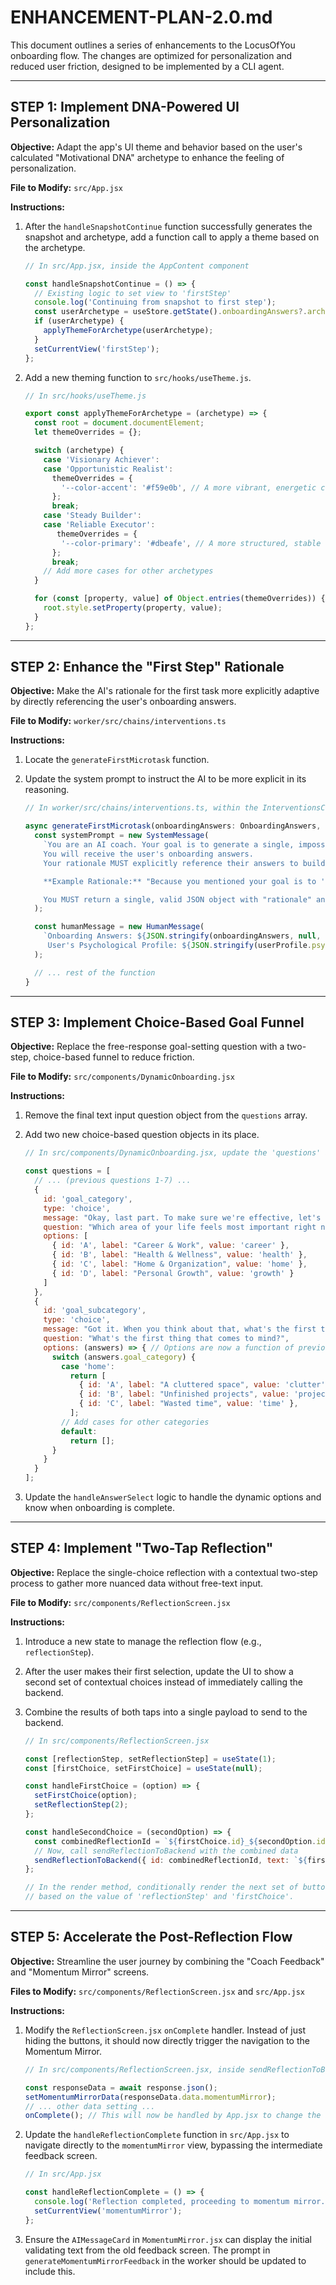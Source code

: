 # ENHANCEMENT-PLAN-2.0.md

This document outlines a series of enhancements to the LocusOfYou onboarding flow. The changes are optimized for personalization and reduced user friction, designed to be implemented by a CLI agent.

---

## STEP 1: Implement DNA-Powered UI Personalization

**Objective:** Adapt the app's UI theme and behavior based on the user's calculated "Motivational DNA" archetype to enhance the feeling of personalization.

**File to Modify:** `src/App.jsx`

**Instructions:**
1.  After the `handleSnapshotContinue` function successfully generates the snapshot and archetype, add a function call to apply a theme based on the archetype.

    ```javascript
    // In src/App.jsx, inside the AppContent component

    const handleSnapshotContinue = () => {
      // Existing logic to set view to 'firstStep'
      console.log('Continuing from snapshot to first step');
      const userArchetype = useStore.getState().onboardingAnswers?.archetype; // Assuming archetype is stored
      if (userArchetype) {
        applyThemeForArchetype(userArchetype);
      }
      setCurrentView('firstStep');
    };
    ```

2.  Add a new theming function to `src/hooks/useTheme.js`.

    ```javascript
    // In src/hooks/useTheme.js

    export const applyThemeForArchetype = (archetype) => {
      const root = document.documentElement;
      let themeOverrides = {};

      switch (archetype) {
        case 'Visionary Achiever':
        case 'Opportunistic Realist':
          themeOverrides = {
            '--color-accent': '#f59e0b', // A more vibrant, energetic color
          };
          break;
        case 'Steady Builder':
        case 'Reliable Executor':
           themeOverrides = {
            '--color-primary': '#dbeafe', // A more structured, stable color
          };
          break;
        // Add more cases for other archetypes
      }

      for (const [property, value] of Object.entries(themeOverrides)) {
        root.style.setProperty(property, value);
      }
    };
    ```

---

## STEP 2: Enhance the "First Step" Rationale

**Objective:** Make the AI's rationale for the first task more explicitly adaptive by directly referencing the user's onboarding answers.

**File to Modify:** `worker/src/chains/interventions.ts`

**Instructions:**
1.  Locate the `generateFirstMicrotask` function.
2.  Update the system prompt to instruct the AI to be more explicit in its reasoning.

    ```typescript
    // In worker/src/chains/interventions.ts, within the InterventionsChain class

    async generateFirstMicrotask(onboardingAnswers: OnboardingAnswers, userProfile: UserProfile): Promise<Microtask> {
      const systemPrompt = new SystemMessage(
        `You are an AI coach. Your goal is to generate a single, impossibly small first step.
        You will receive the user's onboarding answers.
        Your rationale MUST explicitly reference their answers to build trust.

        **Example Rationale:** "Because you mentioned your goal is to '{goal_context}' and that you're motivated by '{motivation_source}', we're starting with a task that creates a visible, tangible result."

        You MUST return a single, valid JSON object with "rationale" and "task" keys.`
      );

      const humanMessage = new HumanMessage(
        `Onboarding Answers: ${JSON.stringify(onboardingAnswers, null, 2)}
         User's Psychological Profile: ${JSON.stringify(userProfile.psychologicalProfile, null, 2)}`
      );

      // ... rest of the function
    }
    ```

---

## STEP 3: Implement Choice-Based Goal Funnel

**Objective:** Replace the free-response goal-setting question with a two-step, choice-based funnel to reduce friction.

**File to Modify:** `src/components/DynamicOnboarding.jsx`

**Instructions:**
1.  Remove the final text input question object from the `questions` array.
2.  Add two new choice-based question objects in its place.

    ```javascript
    // In src/components/DynamicOnboarding.jsx, update the 'questions' array

    const questions = [
      // ... (previous questions 1-7) ...
      {
        id: 'goal_category',
        type: 'choice',
        message: "Okay, last part. To make sure we're effective, let's pinpoint your focus. Which area of your life feels most important right now?",
        question: "Which area of your life feels most important right now?",
        options: [
          { id: 'A', label: "Career & Work", value: 'career' },
          { id: 'B', label: "Health & Wellness", value: 'health' },
          { id: 'C', label: "Home & Organization", value: 'home' },
          { id: 'D', label: "Personal Growth", value: 'growth' }
        ]
      },
      {
        id: 'goal_subcategory',
        type: 'choice',
        message: "Got it. When you think about that, what's the first thing that comes to mind?",
        question: "What's the first thing that comes to mind?",
        options: (answers) => { // Options are now a function of previous answers
          switch (answers.goal_category) {
            case 'home':
              return [
                { id: 'A', label: "A cluttered space", value: 'clutter' },
                { id: 'B', label: "Unfinished projects", value: 'projects' },
                { id: 'C', label: "Wasted time", value: 'time' },
              ];
            // Add cases for other categories
            default:
              return [];
          }
        }
      }
    ];
    ```

3.  Update the `handleAnswerSelect` logic to handle the dynamic options and know when onboarding is complete.

---

## STEP 4: Implement "Two-Tap Reflection"

**Objective:** Replace the single-choice reflection with a contextual two-step process to gather more nuanced data without free-text input.

**File to Modify:** `src/components/ReflectionScreen.jsx`

**Instructions:**
1.  Introduce a new state to manage the reflection flow (e.g., `reflectionStep`).
2.  After the user makes their first selection, update the UI to show a second set of contextual choices instead of immediately calling the backend.
3.  Combine the results of both taps into a single payload to send to the backend.

    ```javascript
    // In src/components/ReflectionScreen.jsx

    const [reflectionStep, setReflectionStep] = useState(1);
    const [firstChoice, setFirstChoice] = useState(null);

    const handleFirstChoice = (option) => {
      setFirstChoice(option);
      setReflectionStep(2);
    };

    const handleSecondChoice = (secondOption) => {
      const combinedReflectionId = `${firstChoice.id}_${secondOption.id}`;
      // Now, call sendReflectionToBackend with the combined data
      sendReflectionToBackend({ id: combinedReflectionId, text: `${firstChoice.text} - ${secondOption.text}` });
    };

    // In the render method, conditionally render the next set of buttons
    // based on the value of 'reflectionStep' and 'firstChoice'.
    ```

---

## STEP 5: Accelerate the Post-Reflection Flow

**Objective:** Streamline the user journey by combining the "Coach Feedback" and "Momentum Mirror" screens.

**Files to Modify:** `src/components/ReflectionScreen.jsx` and `src/App.jsx`

**Instructions:**
1.  Modify the `ReflectionScreen.jsx` `onComplete` handler. Instead of just hiding the buttons, it should now directly trigger the navigation to the Momentum Mirror.

    ```javascript
    // In src/components/ReflectionScreen.jsx, inside sendReflectionToBackend success block

    const responseData = await response.json();
    setMomentumMirrorData(responseData.data.momentumMirror);
    // ... other data setting ...
    onComplete(); // This will now be handled by App.jsx to change the view
    ```

2.  Update the `handleReflectionComplete` function in `src/App.jsx` to navigate directly to the `momentumMirror` view, bypassing the intermediate feedback screen.

    ```javascript
    // In src/App.jsx

    const handleReflectionComplete = () => {
      console.log('Reflection completed, proceeding to momentum mirror.');
      setCurrentView('momentumMirror');
    };
    ```

3.  Ensure the `AIMessageCard` in `MomentumMirror.jsx` can display the initial validating text from the old feedback screen. The prompt in `generateMomentumMirrorFeedback` in the worker should be updated to include this.